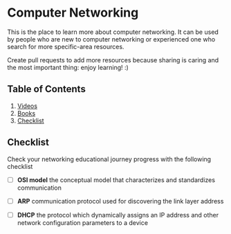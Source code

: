 Computer Networking
===================

This is the place to learn more about computer networking.
It can be used by people who are new to computer networking or experienced one who search
for more specific-area resources.

Create pull requests to add more resources because sharing is caring and the most important thing: enjoy learning! :)

## Table of Contents

  1. [Videos](https://github.com/bregman-arie/computer-networking/tree/master/videos/README.md)
  2. [Books](https://github.com/bregman-arie/computer-networking/tree/master/books/README.md)
  3. [Checklist](#checklist)

## Checklist

Check your networking educational journey progress with the following checklist

* [ ] **OSI model** the conceptual model that characterizes and standardizes communication

* [ ] **ARP** communication protocol used for discovering the link layer address

* [ ] **DHCP** the protocol which dynamically assigns an IP address and other network configuration parameters to a device
